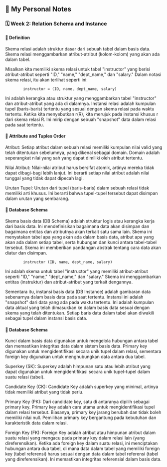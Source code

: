 ## 📘 My Personal Notes

### 🗓️ Week 2: Relation Schema and Instance

#### 📍 Definition 
Skema relasi adalah struktur dasar dari sebuah tabel dalam basis data. Skema relasi menggambarkan atribut-atribut (kolom-kolom) yang akan ada dalam tabel. 

Misalkan kita memiliki skema relasi untuk tabel "instructor" yang berisi atribut-atribut seperti "ID," "name," "dept_name," dan "salary." Dalam notasi skema relasi, itu akan terlihat seperti ini: 

            instructor = (ID, name, dept_name, salary)

Ini adalah kerangka atau struktur yang menggambarkan tabel "instructor" dan atribut-atribut yang ada di dalamnya.
Instansi relasi adalah kumpulan tupel (baris-baris) tertentu yang sesuai dengan skema relasi pada waktu tertentu. Ketika kita menyebutkan r(R), kita merujuk pada instansi khusus r dari skema relasi R. Ini mirip dengan sebuah "snapshot" data dalam relasi pada saat tertentu.


#### 📍 Attribute and Tuples Order
Atribut: Setiap atribut dalam sebuah relasi memiliki kumpulan nilai valid yang telah ditentukan sebelumnya, yang dikenal sebagai domain. Domain adalah seperangkat nilai yang sah yang dapat dimiliki oleh atribut tertentu. 

Nilai Atribut: Nilai-nilai atribut harus bersifat atomik, artinya mereka tidak dapat dibagi-bagi lebih lanjut. Ini berarti setiap nilai atribut adalah nilai tunggal yang tidak dapat dipecah lagi.

Urutan Tupel: Urutan dari tupel (baris-baris) dalam sebuah relasi tidak memiliki arti khusus. Ini berarti bahwa tupel-tupel tersebut dapat disimpan dalam urutan yang sembarang.

#### 📍 Database Schema

Skema basis data (DB Schema) adalah struktur logis atau kerangka kerja dari basis data. Ini mendefinisikan bagaimana data akan disimpan dan bagaimana entitas dan atributnya akan terkait satu sama lain. Skema ini menyatakan tabel apa yang akan ada dalam basis data, atribut apa yang akan ada dalam setiap tabel, serta hubungan dan kunci antara tabel-tabel tersebut. Skema ini memberikan pandangan abstrak tentang cara data akan diatur dan disimpan.

            instructor (ID, name, dept_name, salary)

Ini adalah skema untuk tabel "instructor" yang memiliki atribut-atribut seperti "ID," "name," "dept_name," dan "salary." Skema ini menggambarkan entitas (instruktur) dan atribut-atribut yang terkait dengannya.

Sementara itu, instansi basis data (DB Instance) adalah gambaran data sebenarnya dalam basis data pada saat tertentu. Instansi ini adalah "snapshot" dari data yang ada pada waktu tertentu. Ini adalah kumpulan data aktual yang telah dimasukkan ke dalam basis data sesuai dengan skema yang telah ditentukan. Setiap baris data dalam tabel akan diwakili sebagai tupel dalam instansi basis data.

#### 📍 Database Schema

Kunci dalam basis data digunakan untuk mengelola hubungan antara tabel dan memastikan integritas data dalam sistem basis data. Primary key digunakan untuk mengidentifikasi secara unik tupel dalam relasi, sementara foreign key digunakan untuk menghubungkan data antara dua tabel.

Superkey (SK): Superkey adalah himpunan satu atau lebih atribut yang dapat digunakan untuk mengidentifikasi secara unik tupel-tupel dalam suatu relasi (tabel). 

Candidate Key (CK): Candidate Key adalah superkey yang minimal, artinya tidak memiliki atribut yang tidak perlu.

Primary Key (PK): Dari candidate key, satu di antaranya dipilih sebagai primary key. Primary key adalah cara utama untuk mengidentifikasi tupel dalam relasi tersebut. Biasanya, primary key jarang berubah dan tidak boleh memiliki nilai null. Pemilihan primary key bergantung pada kebutuhan dan karakteristik data dalam relasi. 

Foreign Key (FK): Foreign Key adalah atribut atau himpunan atribut dalam suatu relasi yang mengacu pada primary key dalam relasi lain (yang direferensikan). Ketika ada foreign key dalam suatu relasi, ini menciptakan hubungan antara dua tabel, di mana data dalam tabel yang memiliki foreign key (tabel referensi) harus sesuai dengan data dalam tabel referensi (tabel yang direferensikan). Ini memastikan integritas referensial dalam basis data.

